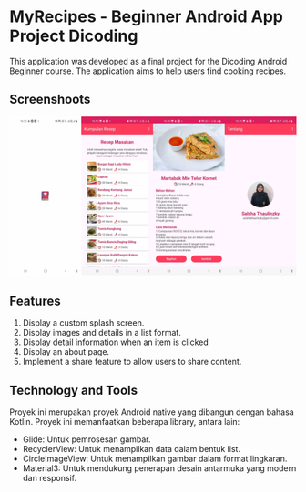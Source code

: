 # MyRecipes - Beginner Android App Project Dicoding
This application was developed as a final project for the Dicoding Android Beginner course. The application aims to help users find cooking recipes.

## Screenshoots
![Image Alt](https://github.com/salsha-t/MyRecipes/blob/ab7a30fd3434c3382cc389db223b4751e3776710/MyRecipes_screenshoot.jpg)

## Features
1. Display a custom splash screen.
2. Display images and details in a list format.
3. Display detail information when an item is clicked
4. Display an about page.
5. Implement a share feature to allow users to share content.

## Technology and Tools 
Proyek ini merupakan proyek Android native yang dibangun dengan bahasa Kotlin. Proyek ini memanfaatkan beberapa library, antara lain:
- Glide: Untuk pemrosesan gambar.
- RecyclerView: Untuk menampilkan data dalam bentuk list.
- CircleImageView: Untuk menampilkan gambar dalam format lingkaran.
- Material3: Untuk mendukung penerapan desain antarmuka yang modern dan responsif.
